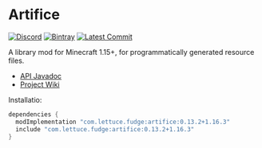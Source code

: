 # Artifice
[![Discord](https://img.shields.io/discord/219787567262859264?color=blue&label=Discord)](https://discord.gg/CFaCu97)
[![Bintray](https://api.bintray.com/packages/natanfudge/libs/artifice/images/download.svg)](https://bintray.com/beta/#/natanfudge/libs/artifice?tab=overview)
[![Latest Commit](https://img.shields.io/github/last-commit/natanfudge/artifice)](https://github.com/natanfudge/artifice/commits/master)

A library mod for Minecraft 1.15+, for programmatically generated resource files.

- [API Javadoc](https://htmlpreview.github.io/?https://github.com/artificemc/artifice/blob/master/doc/index.html)
- [Project Wiki](https://github.com/natanfudge/artifice/blob/1.16/src/testmod/java/com/swordglowsblue/artifice/test/ArtificeTestMod.java)

Installatio: 

```gradle
dependencies {
  modImplementation "com.lettuce.fudge:artifice:0.13.2+1.16.3"
  include "com.lettuce.fudge:artifice:0.13.2+1.16.3"
}
```
